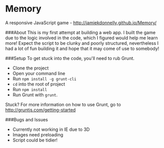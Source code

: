Memory
======

A responsive JavaScript game - http://jamiekdonnelly.github.io/Memory/

###About
This is my first attempt at building a web app. I built the game due to the logic involved in the code, which I figured would help me learn more! Expect the script to be clunky and poorly structured, nevertheless I had a lot of fun building it and hope that it may come of use to somebody!  


###Setup
To get stuck into the code, you'll need to rub Grunt.
  * Clone the project
  * Open your command line
  * Run `npm install -g grunt-cli`
  * `cd` into the root of project
  * Run `npm install`
  * Run Grunt with `grunt`. 

Stuck? For more information on how to use Grunt, go to http://gruntjs.com/getting-started

###Bugs and Issues
  - Currently not working in IE due to 3D 
  - Images need preloading 
  - Script could be tidier! 

